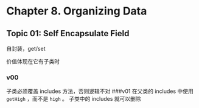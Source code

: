 # Chapter 8. Organizing Data

## Topic 01: Self Encapsulate Field
自封装，get/set

价值体现在它有子类时
### v00
子类必须覆盖 includes 方法，否则逻辑不对
###v01
在父类的 includes 中使用 `getHigh` ，而不是 `high` 。
子类中的 includes 就可以删除

